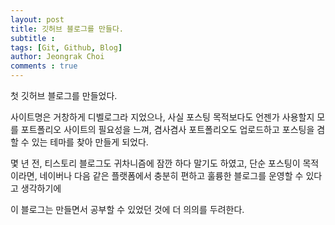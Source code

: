 ```yaml
---
layout: post
title: 깃허브 블로그를 만들다.
subtitle : 
tags: [Git, Github, Blog]
author: Jeongrak Choi
comments : true
---
```


첫 깃허브 블로그를 만들었다.
<br>

사이트명은 거창하게 디벨로그라 지었으나,
사실 포스팅 목적보다도 언젠가 사용할지 모를 포트폴리오 사이트의 필요성을 느껴,
겸사겸사 포트폴리오도 업로드하고 포스팅을 겸할 수 있는 테마를 찾아 만들게 되었다.
<br>

몇 년 전, 티스토리 블로그도 귀차니즘에 잠깐 하다 말기도 하였고,
단순 포스팅이 목적이라면, 네이버나 다음 같은 플랫폼에서 충분히 편하고 훌륭한
블로그를 운영할 수 있다고 생각하기에
<br>

이 블로그는 만들면서 공부할 수 있었던 것에 더 의의를 두려한다.